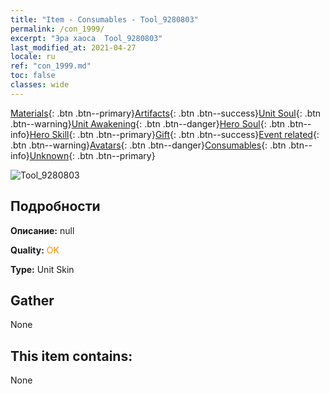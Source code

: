 ```yaml
---
title: "Item - Consumables - Tool_9280803"
permalink: /con_1999/
excerpt: "Эра хаоса  Tool_9280803"
last_modified_at: 2021-04-27
locale: ru
ref: "con_1999.md"
toc: false
classes: wide
---
```

 [Materials](/ItemsRU/){: .btn .btn--primary}[Artifacts](/ItemsRU/Artifacts/){: .btn .btn--success}[Unit Soul](/ItemsRU/UnitSoul/){: .btn .btn--warning}[Unit Awakening](/ItemsRU/UnitAwakening/){: .btn .btn--danger}[Hero Soul](/ItemsRU/HeroSoul/){: .btn .btn--info}[Hero Skill](/ItemsRU/HeroSkill/){: .btn .btn--primary}[Gift](/ItemsRU/Gift/){: .btn .btn--success}[Event related](/ItemsRU/Events/){: .btn .btn--warning}[Avatars](/ItemsRU/Avatars/){: .btn .btn--danger}[Consumables](/ItemsRU/Consumables/){: .btn .btn--info}[Unknown](/ItemsRU/Unknown/){: .btn .btn--primary}

 ![Tool_9280803](/images/u/ti_dufengcaopifu.jpg)

## Подробности
 **Описание:** null

 **Quality:** <span style="color: #FF8C00">OK</span>

 **Type:** Unit Skin

## Gather

  None

## This item contains:

  None


